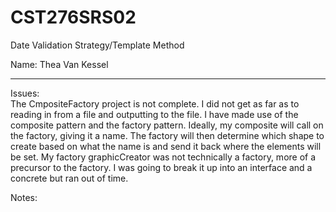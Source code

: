 # CST276SRS02  

Date Validation Strategy/Template Method  

Name: Thea Van Kessel

---
Issues:  
The CmpositeFactory project is not complete. I did not get as far as to reading in from a file and outputting to the file. I have made use of the composite pattern and the factory pattern. Ideally, my composite will call on the factory, giving it a name. The factory will then determine which shape to create based on what the name is and send it back where the elements will be set. My factory graphicCreator was not technically a factory, more of a precursor to the factory. I was going to break it up into an interface and a concrete but ran out of time. 

Notes:  


###

